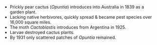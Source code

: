 - Prickly pear cactus (*Opuntia*) introduces into Australia in 1839 as a garden plant.
- Lacking native herbivores, quickly spread & became pest species over 16,000 square miles.
- The moth *Cactoblastis* introduces from Argentina in 1925.
- Larvae destroyed cactus plants.
- By 1931 only scattered patches of *Opuntia* remained.